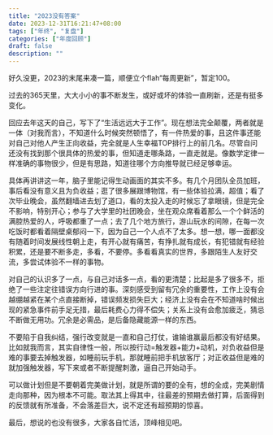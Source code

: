 ```yaml
---
title: "2023没有答案"
date: 2023-12-31T16:21:47+08:00
tags: ["年终", "复盘"]
categories: ["年度回顾"]
draft: false
description: ""
---
```


好久没更，2023的末尾来凑一篇，顺便立个flah“每周更新”，暂定100。

过去的365天里，大大小小的事不断发生，或好或坏的体验一直刷新，还是有挺多变化。

回应去年这天的自己，写下了“生活远远大于工作”。现在想法完全颠覆，两者就是一体（对我而言），不知道什么时候突然顿悟了，有一件热爱的事，且这件事还能对自己对他人产生正向收益，完全就是人生幸福TOP排行上的前几名。尽管自问还没有找到那个很具体的热爱的事，但知道走哪条路，一直走就是。像数学定律一样准确的事物很少，但是有思路，知道往哪个方向推导就已经足够幸运。

具体再讲讲这一年，脑子里能记得生动画面的其实不多。有几个月团队全员加班，事后看没有意义且为负收益；逛了很多展跟博物馆，有一些体验拉满，超值；看了次毕业晚会，虽然翻墙进去划了道口，看的太投入走的时候忘了拿眼镜，但是完全不影响，特别开心；参与了大学里的社团晚会，坐在观众席看着那么一个个鲜活的满腔热爱的人，呼吸都重了一点；去了几个地方旅行，游山玩水的间隙，在每一次吃饭时都看着隔壁桌郁闷一下，因为自己一个人点不了太多。想一想，哪一面都没有随着时间发展线性朝上走，有开心就有痛苦，有挣扎就有成长，有犯错就有经验积累，还是要不断多走，多看，不要停。多看看真实的世界，多跟陌生人友好交流，多尝试体验不一样的事物。

对自己的认识多了一点，与自己对话多一点，看的更清楚；比起是多了很多不，拒绝了一些注定往错误方向行进的事。深刻感受到留有冗余的重要性，工作上没有会越绷越紧在某个点直接断掉，错误频发损失巨大；经济上没有会在不知道啥时候出现的紧急事件前手足无措，最后耗费心力得不偿失；关系上没有会愈加疲乏，猜忌不断做无用功。冗余是必需品，是后备隐藏能源一样的东西。

不要陷于自我纠结，强行改变就是一直和自己打仗，谁输谁赢最后都没有好结果。比如就我而言，其实自律性一般，所以按行动=触发器+能力+动机，对负收益但是难的事要去掉触发器，如睡前玩手机，那就睡前把手机放客厅；对正收益但是难的就加强触发器，写下来或者不断提醒刺激，逼自己开始动手。

可以做计划但是不要朝着完美做计划，就是所谓的要的全有，想的全成，完美剧情走向那种，因为根本不可能。取法其上得其中，往最差的预期去做打算，后面得到的反馈就有所准备，不会落差巨大，说不定还有超预期的惊喜。

最后，想说的也没有很多，大家各自忙活，顶峰相见吧。


